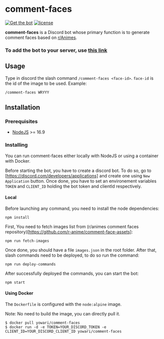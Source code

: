 # comment-faces

[![Get the bot][s1]][bo] [![license][s2]][li]

[s1]: https://img.shields.io/badge/Discord-Add%20to%20your%20server-blue.svg
[s2]: https://img.shields.io/badge/license-MIT-green.svg

[dc]: https://hub.docker.com/r/yowari/comment-faces/
[bo]: https://discord.com/api/oauth2/authorize?client_id=307244970451009538&permissions=2147485696&scope=bot%20applications.commands
[li]: LICENSE

**comment-faces** is a Discord bot whose primary function is to
generate comment faces based on [r/Animes][ra].

[ra]: https://www.reddit.com/r/anime

### To add the bot to your server, use [this link][bo]

## Usage

Type in discord the slash command `/comment-faces <face-id>`. `face-id` is the id
of the image to be used. Example:

```
/comment-faces WRYYY
```

## Installation

### Prerequisites

- [NodeJS][no] >= 16.9

[no]: https://nodejs.org

### Installing

You can run comment-faces either locally with NodeJS or using a container with
Docker.

Before starting the bot, you have to create a discord bot. To do so, go to [https://discord.com/developers/applications]
and create one using `New Application` button. Once done,
you have to set an environement variables `TOKEN` and `CLIENT_ID` holding the bot token and clientId respectively.

#### Local

Before launching any command, you need to install the node dependencies:

```
npm install
```

First, You need to fetch images list from (r/animes comment faces repository)[https://github.com/r-anime/comment-face-assets]:

```
npm run fetch-images
```

Once done, you should have a file `images.json` in the root folder. After that, slash commands need to be deployed,
to do so run the command:

```
npm run deploy-commands
```

After successfully deployed the commands, you can start the bot:

```
npm start
```

#### Using Docker

The `Dockerfile` is configured with the `node:alpine` image.

Note: No need to build the image, you can directly pull it.

```
$ docker pull yowari/comment-faces
$ docker run -d -e TOKEN=YOUR_DISCORD_TOKEN -e CLIENT_ID=YOUR_DISCORD_CLIENT_ID yowari/comment-faces
```
